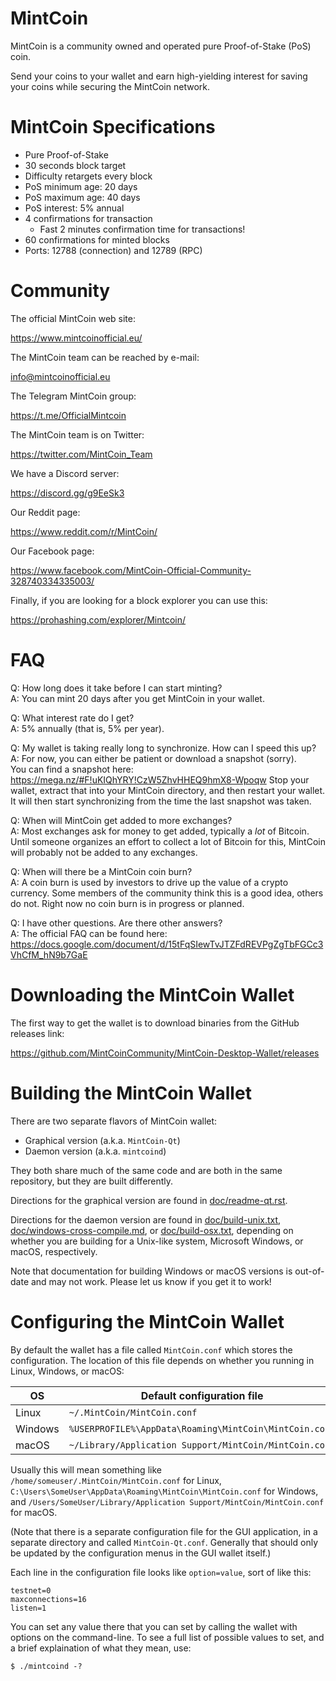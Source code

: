# MintCoin

MintCoin is a community owned and operated pure Proof-of-Stake (PoS)
coin. 

Send your coins to your wallet and earn high-yielding interest for
saving your coins while securing the MintCoin network.

# MintCoin Specifications

* Pure Proof-of-Stake
* 30 seconds block target
* Difficulty retargets every block
* PoS minimum age: 20 days
* PoS maximum age: 40 days
* PoS interest: 5% annual
* 4 confirmations for transaction
  * Fast 2 minutes confirmation time for transactions!
* 60 confirmations for minted blocks
* Ports: 12788 (connection) and 12789 (RPC)

# Community 

The official MintCoin web site:

https://www.mintcoinofficial.eu/

The MintCoin team can be reached by e-mail:

info@mintcoinofficial.eu

The Telegram MintCoin group:

https://t.me/OfficialMintcoin

The MintCoin team is on Twitter:

https://twitter.com/MintCoin_Team

We have a Discord server:

https://discord.gg/g9EeSk3

Our Reddit page:

https://www.reddit.com/r/MintCoin/

Our Facebook page:

https://www.facebook.com/MintCoin-Official-Community-328740334335003/

Finally, if you are looking for a block explorer you can use this:

https://prohashing.com/explorer/Mintcoin/

# FAQ

Q: How long does it take before I can start minting?  
A: You can mint 20 days after you get MintCoin in your wallet.

Q: What interest rate do I get?  
A: 5% annually (that is, 5% per year).

Q: My wallet is taking really long to synchronize. How can I speed this up?  
A: For now, you can either be patient or download a snapshot (sorry).  
   You can find a snapshot here:  
     https://mega.nz/#F!uKIQhYRY!CzW5ZhvHHEQ9hmX8-Wpoqw
   Stop your wallet, extract that into your MintCoin directory, and
   then restart your wallet. It will then start synchronizing from the
   time the last snapshot was taken.

Q: When will MintCoin get added to more exchanges?  
A: Most exchanges ask for money to get added, typically a _lot_ of Bitcoin.
   Until someone organizes an effort to collect a lot of Bitcoin for this,
   MintCoin will probably not be added to any exchanges.

Q: When will there be a MintCoin coin burn?  
A: A coin burn is used by investors to drive up the value of a crypto
   currency. Some members of the community think this is a good idea,
   others do not. Right now no coin burn is in progress or planned.

Q: I have other questions. Are there other answers?   
A: The official FAQ can be found here:  
   https://docs.google.com/document/d/15tFqSIewTvJTZFdREVPgZgTbFGCc3VhCfM_hN9b7GaE

# Downloading the MintCoin Wallet

The first way to get the wallet is to download binaries from the
GitHub releases link:

https://github.com/MintCoinCommunity/MintCoin-Desktop-Wallet/releases

# Building the MintCoin Wallet

There are two separate flavors of MintCoin wallet:

* Graphical version (a.k.a. `MintCoin-Qt`)
* Daemon version (a.k.a. `mintcoind`)

They both share much of the same code and are both in the same
repository, but they are built differently.

Directions for the graphical version are found in
[doc/readme-qt.rst](doc/readme-qt.rst).

Directions for the daemon version are found in
[doc/build-unix.txt](doc/build-unix.txt),
[doc/windows-cross-compile.md](doc/windows-cross-compile.md), or
[doc/build-osx.txt](doc/build-osx.txt), depending on whether you are
building for a Unix-like system, Microsoft Windows, or macOS,
respectively.

Note that documentation for building Windows or macOS versions is
out-of-date and may not work. Please let us know if you get it to
work!

# Configuring the MintCoin Wallet

By default the wallet has a file called `MintCoin.conf` which stores
the configuration. The location of this file depends on whether you
running in Linux, Windows, or macOS:

|   OS    | Default configuration file                             |
|---------|--------------------------------------------------------|
| Linux   | `~/.MintCoin/MintCoin.conf`                            |
| Windows | `%USERPROFILE%\AppData\Roaming\MintCoin\MintCoin.conf` |
| macOS   | `~/Library/Application Support/MintCoin/MintCoin.conf` |

Usually this will mean something like
`/home/someuser/.MintCoin/MintCoin.conf` for Linux,
`C:\Users\SomeUser\AppData\Roaming\MintCoin\MintCoin.conf` for Windows,
and
`/Users/SomeUser/Library/Application Support/MintCoin/MintCoin.conf`
for macOS.

(Note that there is a separate configuration file for the GUI
application, in a separate directory and called `MintCoin-Qt.conf`.
Generally that should only be updated by the configuration menus in
the GUI wallet itself.)

Each line in the configuration file looks like `option=value`, sort of
like this:

```
testnet=0
maxconnections=16
listen=1
```

You can set any value there that you can set by calling the wallet
with options on the command-line. To see a full list of possible
values to set, and a brief explaination of what they mean, use:

```
$ ./mintcoind -?
```

